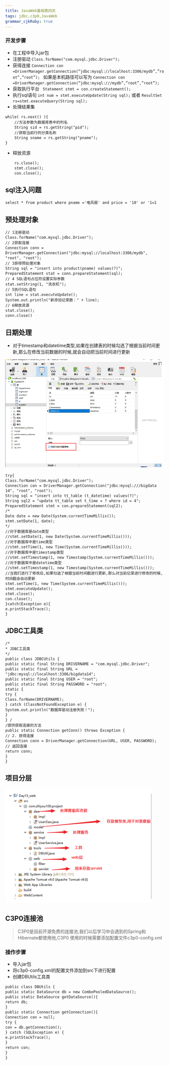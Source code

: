 ```yaml
---
title: JavaWeb基础第四天
tags: jdbc,c3p0,JavaWeb
grammar_cjkRuby: true
---
```



### 开发步骤

- 在工程中导入jar包
- 注册驱动 `Class.forName("com.mysql.jdbc.Driver");`
- 获得连接  `Connection con =DriverManager.getConnection(“jdbc:mysql://localhost:3306/mydb”,”root”,”root”); ` 如果是本机路径可以写为 `Connection con =DriverManager.getConnection(“jdbc:mysql:///mydb”,”root”,”root”);`
- 获取执行平台 ` Statement stmt = con.createStatement();`
- 执行sql语句 ` int num = stmt.executeUpdate(String sql); ` 或者 `ResultSet rs=stmt.executeQuery(String sql);`
- 处理结果集
	

``` stylus
while( rs.next() ){
	//方法参数为数据库表中的列名
	String sid = rs.getString("pid");
	//获取当前行的分类名称
	String sname = rs.getString("pname");
}
```

- 释放资源

``` stylus
	rs.close();
	stmt.close();
	con.close();
```

## sql注入问题

``` stylus
select * from product where pname ='电风扇' and price = '10' or '1=1
```

## 预处理对象

``` stylus
// 1注册驱动
Class.forName("com.mysql.jdbc.Driver");
// 2获取连接
Connection conn = DriverManager.getConnection("jdbc:mysql://localhost:3306/mydb", "root", "root");
// 3获得预处理对象
String sql = "insert into product(pname) values(?)";
PreparedStatement stat = conn.prepareStatement(sql);
// 4 SQL语句占位符设置实际参数
stat.setString(1, "洗衣机");
// 5执行SQL语句
int line = stat.executeUpdate();
System.out.println("新添加记录数：" + line);
// 6释放资源
stat.close();
conn.close()
```

## 日期处理

- 对于timestamp和datetime类型,如果在创建表的时候勾选了根据当前时间更新,那么在修改当前数据的时候,就会自动把当前时间进行更新

![日期处理][1]


``` stylus
try{
Class.forName("com.mysql.jdbc.Driver");
Connection con = DriverManager.getConnection("jdbc:mysql:///bigdata
14", "root", "root");
String sql = "insert into tt_table (t_datetime) values(?)";
String sql2 = "update tt_table set t_time = ? where id = 4";
PreparedStatement stmt = con.prepareStatement(sql2);
/*
Date date = new Date(System.currentTimeMillis());
stmt.setDate(1, date);
*/
//对于数据库是date类型
//stmt.setDate(1, new Date(System.currentTimeMillis()));
//对于数据库中是time类型
//stmt.setTime(1, new Time(System.currentTimeMillis()));
//对于数据库中是timestamp类型
//stmt.setTimestamp(1, new Timestamp(System.currentTimeMillis()));
//对于数据库中是datetime类型
//stmt.setTimestamp(1, new Timestamp(System.currentTimeMillis()));
//当我们进行了修改后,如果勾选了根据当前时间戳进行更新,那么对当前记录进行修改的时候,时间戳会自动更新
stmt.setTime(1, new Time(System.currentTimeMillis()));
stmt.executeUpdate();
stmt.close();
con.close();
}catch(Exception e){
e.printStackTrace();
}
```

## JDBC工具类

``` stylus
/*
* JDBC工具类
*/
public class JDBCUtils {
public static final String DRIVERNAME = "com.mysql.jdbc.Driver";
public static final String URL = "jdbc:mysql://localhost:3306/bigdata14";
public static final String USER = "root";
public static final String PASSWORD = "root";
static {
try {
Class.forName(DRIVERNAME);
} catch (ClassNotFoundException e) {
System.out.println("数据库驱动注册失败！");
}
} /
/提供获取连接的方法
public static Connection getConn() throws Exception {
// 2. 获得连接
Connection conn = DriverManager.getConnection(URL, USER, PASSWORD);
// 返回连接
return conn;
}
}
```

## 项目分层

![项目分层标准][2]

## C3P0连接池

> C3P0是目前开源免费的连接池,我们以后学习中会遇到的Spring和Hibernate都使用他,C3P0
使用的时候需要添加配置文件c3p0-config.xml

### 操作步骤

- 导入jar包
- 将c3p0-config.xml的配置文件添加到src下进行配置
- 创建DBUtils工具类

``` stylus
public class DBUtils {
public static DataSource db = new ComboPooledDataSource();
public static DataSource getDataSource(){
return db;
} 
public static Connection getConnection(){
Connection con = null;
try {
con = db.getConnection();
} catch (SQLException e) {
e.printStackTrace();
}
return con;
}
}
```


  [1]: https://www.github.com/xiesen310/notes_Images/raw/master/images/1500784268264.jpg
  [2]: https://www.github.com/xiesen310/notes_Images/raw/master/images/1500784408318.jpg